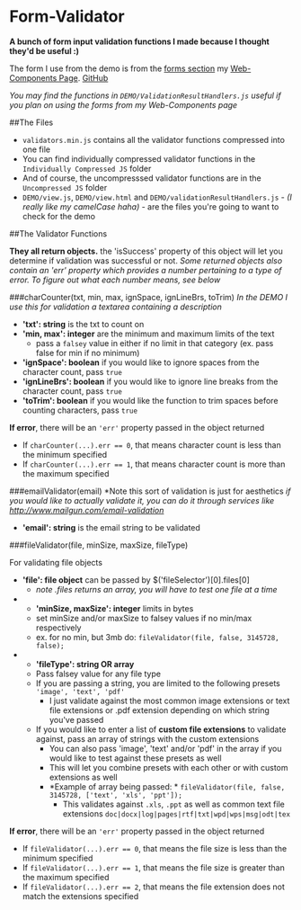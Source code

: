 # Form-Validator

**A bunch of form input validation functions I made because I thought they'd be useful :)**


The form I use from the demo is from the [forms section](http://jaypatel.co/sideSites/wc/#frms/) my [Web-Components Page](http://jaypatel.co/sideSites/wc/). [GitHub](https://github.com/sum-kcid/Web-Components)

*You may find the functions in `DEMO/ValidationResultHandlers.js` useful if you plan on using the forms from my Web-Components page*


##The Files

* `validators.min.js` contains all the validator functions compressed into one file
* You can find individually compressed validator functions in the `Individually Compressed JS` folder
* And of course, the uncompresssed validator functions are in the `Uncompressed JS` folder
* `DEMO/view.js`, `DEMO/view.html` and `DEMO/validationResultHandlers.js` - *(I really like my camelCase haha)* - are the files you're going to want to check for the demo

##The Validator Functions

**They all return objects.** the 'isSuccess' property of this object will let you determine if validation was successful or not.
*Some returned objects also contain an 'err' property which provides a number pertaining to a type of error. To figure out what each number means, see below*

###charCounter(txt, min, max, ignSpace, ignLineBrs, toTrim)
*In the DEMO I use this for validation a textarea containing a description*

* **'txt': string** is the txt to count on
* **'min, max': integer** are the minimum and maximum limits of the text
  * pass a `falsey` value in either if no limit in that category (ex. pass false for min if no minimum)
* **'ignSpace': boolean** if you would like to ignore spaces from the character count, pass `true`
* **'ignLineBrs': boolean** if you would like to ignore line breaks from the character count, pass `true`
* **'toTrim': boolean** if you would like the function to trim spaces before counting characters, pass `true`

**If error**, there will be an `'err'` property passed in the object returned
* If `charCounter(...).err == 0`, that means character count is less than the minimum specified
* If `charCounter(...).err == 1`, that means character count is more than the maximum specified



###emailValidator(email)
*Note this sort of validation is just for aesthetics
  *if you would like to actually validate it, you can do it through services like http://www.mailgun.com/email-validation*
* **'email': string** is the email string to be validated



###fileValidator(file, minSize, maxSize, fileType)

For validating file objects

* **'file': file object** can be passed by $('fileSelector')[0].files[0]
  * *note .files returns an array, you will have to test one file at a time*
* * **'minSize, maxSize': integer** limits in bytes
  * set minSize and/or maxSize to falsey values if no min/max respectively
  * ex. for no min, but 3mb do: `fileValidator(file, false, 3145728, false);`
* * **'fileType': string OR array**
  * Pass falsey value for any file type
  * If you are passing a string, you are limited to the following presets `'image', 'text', 'pdf'`
    * I just validate against the most common image extensions or text file extensions or .pdf extension depending on which string you've passed
  * If you would like to enter a list of **custom file extensions** to validate against, pass an array of strings with the custom extensions
    * You can also pass 'image', 'text' and/or 'pdf' in the array if you would like to test against these presets as well
    * This will let you combine presets with each other or with custom extensions as well
    * *Example of array being passed: * `fileValidator(file, false, 3145728, ['text', 'xls', 'ppt']);`
      * This validates against `.xls`, `.ppt` as well as common text file extensions `doc|docx|log|pages|rtf|txt|wpd|wps|msg|odt|tex`


**If error**, there will be an `'err'` property passed in the object returned
* If `fileValidator(...).err == 0`, that means the file size is less than the minimum specified
* If `fileValidator(...).err == 1`, that means the file size is greater than the maximum specified
* If `fileValidator(...).err == 2`, that means the file extension does not match the extensions specified
